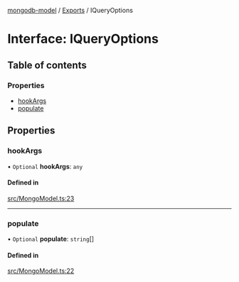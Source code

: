 [mongodb-model](../README.md) / [Exports](../modules.md) / IQueryOptions

# Interface: IQueryOptions

## Table of contents

### Properties

- [hookArgs](IQueryOptions.md#hookargs)
- [populate](IQueryOptions.md#populate)

## Properties

### hookArgs

• `Optional` **hookArgs**: `any`

#### Defined in

[src/MongoModel.ts:23](https://github.com/jelgblad/node-mongodb-model/blob/d753be9/src/MongoModel.ts#L23)

___

### populate

• `Optional` **populate**: `string`[]

#### Defined in

[src/MongoModel.ts:22](https://github.com/jelgblad/node-mongodb-model/blob/d753be9/src/MongoModel.ts#L22)
